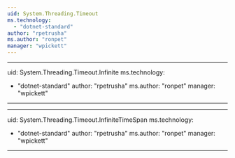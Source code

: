 ```yaml
---
uid: System.Threading.Timeout
ms.technology: 
  - "dotnet-standard"
author: "rpetrusha"
ms.author: "ronpet"
manager: "wpickett"
---
```


---
uid: System.Threading.Timeout.Infinite
ms.technology: 
  - "dotnet-standard"
author: "rpetrusha"
ms.author: "ronpet"
manager: "wpickett"
---

---
uid: System.Threading.Timeout.InfiniteTimeSpan
ms.technology: 
  - "dotnet-standard"
author: "rpetrusha"
ms.author: "ronpet"
manager: "wpickett"
---
